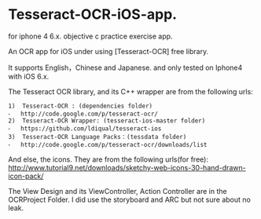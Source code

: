 Tesseract-OCR-iOS-app.
======================

for iphone 4 6.x. objective c practice exercise app.

An OCR app for iOS under using [Tesseract-OCR] free library.

It supports English，Chinese and Japanese. and only tested on Iphone4 with iOS 6.x. 

The Tesseract OCR library, and its C++ wrapper are from the following urls:

	1)	Tesseract-OCR : (dependencies folder)
	⁃	http://code.google.com/p/tesseract-ocr/
	2)	Tesseract-OCR Wrapper: (tesseract-ios-master folder)
	⁃	https://github.com/ldiqual/tesseract-ios
	3)	Tesseract-OCR Language Packs：(tessdata folder)
	⁃	http://code.google.com/p/tesseract-ocr/downloads/list
	
And else, the icons. They are from the following urls(for free):
  http://www.tutorial9.net/downloads/sketchy-web-icons-30-hand-drawn-icon-pack/
  
The View Design and its ViewController, Action Controller are in the OCRProject Folder.
I did use the storyboard and ARC but not sure about no leak. 
